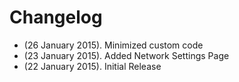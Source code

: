 # Changelog

* (26 January 2015). Minimized custom code
* (23 January 2015). Added Network Settings Page
* (22 January 2015). Initial Release